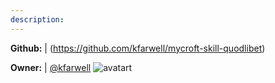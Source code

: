 ```yaml
---
description: 
---
```



**Github:** | (https://github.com/kfarwell/mycroft-skill-quodlibet)

**Owner:** | [@kfarwell](https://github.com/kfarwell) ![avatart](https://avatars1.githubusercontent.com/u/4172356?v=4)

